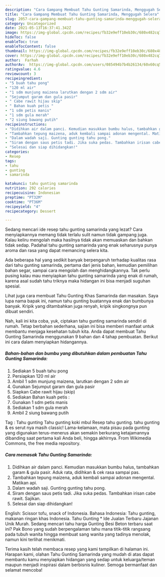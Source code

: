 ```yaml
---
description: "Cara Gampang Membuat Tahu Gunting Samarinda, Menggugah Selera"
title: "Cara Gampang Membuat Tahu Gunting Samarinda, Menggugah Selera"
slug: 2057-cara-gampang-membuat-tahu-gunting-samarinda-menggugah-selera
category: Uncategorized
date: 2021-05-13T16:37:41.342Z
image: https://img-global.cpcdn.com/recipes/fb32e9eff10eb30c/680x482cq70/tahu-gunting-samarinda-foto-resep-utama.jpg
hideToc: false
enableToc: true
enableTocContent: false
thumbnail: https://img-global.cpcdn.com/recipes/fb32e9eff10eb30c/680x482cq70/tahu-gunting-samarinda-foto-resep-utama.jpg
cover: https://img-global.cpcdn.com/recipes/fb32e9eff10eb30c/680x482cq70/tahu-gunting-samarinda-foto-resep-utama.jpg
author:  Farhah
authorAv:  https://img-global.cpcdn.com/users/085494b7b4b26134/60x60cq50/avatar.jpg
ratingvalue: 4.6
reviewcount: 3
recipeingredient:
- "5 buah tahu pong"
- "120 ml air"
- "1 sdm munjung maizena larutkan dengan 2 sdm air"
- "Sejumput garam dan gula pasir"
- " Cabe rawit hijau skip"
- " Bahan kuah petis "
- "1 sdm petis manis"
- "1 sdm gula merah"
- "2 siung bawang putih"
recipeinstructions:
- "Didihkan air dalam panci. Kemudian masukkan bumbu halus, tambahkan garam &amp; gula pasir. Aduk rata, didihkan &amp; cek rasa sampai pas."
- "Tambahkan tepung maizena, aduk kembali sampai adonan mengental. Matikan api."
- "Dalam wadah saji. Gunting gunting tahu pong."
- "Siram dengan saus petis tadi. Jika suka pedas. Tambahkan irisan cabe rawit. Sajikan."
- "Selesai dan siap dihidangkan!"
categories:
- Resep
tags:
- tahu
- gunting
- samarinda

katakunci: tahu gunting samarinda 
nutrition: 292 calories
recipecuisine: Indonesian
preptime: "PT32M"
cooktime: "PT36M"
recipeyield: "4"
recipecategory: Dessert

---
```



Sedang mencari ide resep tahu gunting samarinda yang lezat? Cara menyiapkannya memang tidak terlalu sulit namun tidak gampang juga. Kalau keliru mengolah maka hasilnya tidak akan memuaskan dan bahkan tidak sedap. Padahal tahu gunting samarinda yang enak seharusnya punya aroma dan rasa yang dapat memancing selera kita.


Ada beberapa hal yang sedikit banyak berpengaruh terhadap kualitas rasa dari tahu gunting samarinda, pertama dari jenis bahan, kemudian pemilihan bahan segar, sampai cara mengolah dan menghidangkannya. Tak perlu pusing kalau mau menyiapkan tahu gunting samarinda yang enak di rumah, karena asal sudah tahu triknya maka hidangan ini bisa menjadi suguhan spesial.

Lihat juga cara membuat Tahu Gunting Khas Samarinda dan masakan. Saya lupa nama bapak ini, namun tahu gunting buatannya enak dan bumbunya banyak. Kripik yang ditambahkan juga renyah, kripik singkongnya pun dibuat sendiri.


Nah, kali ini kita coba, yuk, ciptakan tahu gunting samarinda sendiri di rumah. Tetap berbahan sederhana, sajian ini bisa memberi manfaat untuk membantu menjaga kesehatan tubuh kita. Anda dapat membuat Tahu Gunting Samarinda menggunakan 9 bahan dan 4 tahap pembuatan. Berikut ini cara dalam menyiapkan hidangannya.

<!--inarticleads1-->

##### Bahan-bahan dan bumbu yang dibutuhkan dalam pembuatan Tahu Gunting Samarinda:

1. Sediakan 5 buah tahu pong
1. Persiapkan 120 ml air
1. Ambil 1 sdm munjung maizena, larutkan dengan 2 sdm air
1. Gunakan Sejumput garam dan gula pasir
1. Siapkan  Cabe rawit hijau (skip)
1. Sediakan  Bahan kuah petis :
1. Gunakan 1 sdm petis manis
1. Sediakan 1 sdm gula merah
1. Ambil 2 siung bawang putih


Tag : Tahu gunting Tahu gunting koki mbul Resep tahu gunting. tahu gunting &amp; es serut nya masih classic! Lama-kelamaan, mata pisau pada gunting yang digunakan terus-menerus akan semakin berkurang ketajamannya dibanding saat pertama kali Anda beli, hingga akhirnya. From Wikimedia Commons, the free media repository. 

<!--inarticleads2-->

##### Cara memasak Tahu Gunting Samarinda:

1. Didihkan air dalam panci. Kemudian masukkan bumbu halus, tambahkan garam &amp; gula pasir. Aduk rata, didihkan &amp; cek rasa sampai pas.
1. Tambahkan tepung maizena, aduk kembali sampai adonan mengental. Matikan api.
1. Dalam wadah saji. Gunting gunting tahu pong.
1. Siram dengan saus petis tadi. Jika suka pedas. Tambahkan irisan cabe rawit. Sajikan.
1. Selesai dan siap dihidangkan!

English: Scissor tofu, snack of Indonesia. Bahasa Indonesia: Tahu gunting, makanan ringan khas Indonesia. Tahu Gunting * Ide Jualan Terbaru Jajanan Unik Murah. Sedang mencari tahu harga Gunting Besi Beton terbaru saat ini? Pak Bono yang sudah berpengalaman tahu mana titik-titik rangsang pada tubuh wanita hingga membuat sang wanita yang tadinya menolak, namun kini terlihat menikmati. 

Terima kasih telah membaca resep yang kami tampilkan di halaman ini. Harapan kami, olahan Tahu Gunting Samarinda yang mudah di atas dapat membantu kamu menyiapkan hidangan yang sedap untuk keluarga/teman maupun menjadi inspirasi dalam berbisnis kuliner. Semoga bermanfaat dan selamat mencoba!
